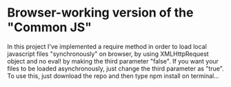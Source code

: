# Browser-working version of the "Common JS"

In this project I've implemented a require method in order to load local javascript files "synchronously" on browser, by
using XMLHttpRequest object and no eval! by making the third parameter "false". If you want your files to be loaded
asynchronously, just change the third parameter as "true".
To use this, just download the repo and then type npm install on terminal...

